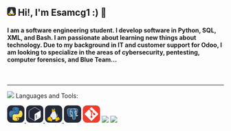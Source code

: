 <h2><img src="https://github.com/tandpfun/skill-icons/blob/main/icons/Linux-Dark.svg" height="20"> Hi!, I'm Esamcg1 :) 👋</h2>

<h4>I am a software engineering student. I develop software in Python, SQL, XML, and Bash. I am passionate about learning new things about technology. Due to my background in IT and customer support for Odoo, I am looking to specialize in the areas of cybersecurity, pentesting, computer forensics, and Blue Team...</h4>

<br> <hr>

<img src = "https://media2.giphy.com/media/QssGEmpkyEOhBCb7e1/giphy.gif?cid=ecf05e47a0n3gi1bfqntqmob8g9aid1oyj2wr3ds3mg700bl&rid=giphy.gif" width = 32px> Languages and Tools:

<p align="certer"> 
  <a href="https://www.python.org/"><img src="https://github.com/tandpfun/skill-icons/blob/main/icons/Python-Dark.svg" height="40" weight="40" /> </a> 
  <a href="https://www.w3schools.com/bash/"><img src="https://github.com/tandpfun/skill-icons/blob/main/icons/Bash-Dark.svg" height="40" weight="40" /> </a> 
  <a href="https://ubuntu.com/"><img src="https://github.com/tandpfun/skill-icons/blob/main/icons/Linux-Dark.svg" height="40" weight="40" /> </a> 
  <a href=""><img src="https://github.com/tandpfun/skill-icons/blob/main/icons/PostgreSQL-Dark.svg" height="40" weight="40" /></a> 
  <a href="https://git-scm.com/"><img src="https://github.com/tandpfun/skill-icons/blob/main/icons/Git.svg" height="40" weight="40" /></a> 
  <a href="https://www.odoo.com/es"><img src="https://odoocdn.com/openerp_website/static/src/img/assets/png/odoo_logo_inverted.png" height="40" weight="40" /></a> 
  <a href="https://www.w3schools.com/xml/"><img src="https://store-images.s-microsoft.com/image/apps.48440.13577598322234508.1d235eb2-911b-4c78-8afc-12b9846b8b7d.06263e25-c9c6-471b-818a-a043a4f2e076" height="40" weight="40" /> </a> 
</p>
